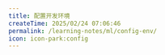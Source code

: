 ```yaml
---
title: 配置开发环境
createTime: 2025/02/24 07:06:46
permalink: /learning-notes/ml/config-env/
icon: icon-park:config
---
```


